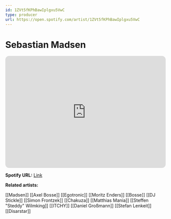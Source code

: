```yaml
---
id: 1ZVt5fKPhBawIplgxu5VwC
type: producer
url: https://open.spotify.com/artist/1ZVt5fKPhBawIplgxu5VwC
---
```

# Sebastian Madsen

<iframe style="border-radius:12px" src="https://open.spotify.com/embed/artist/1ZVt5fKPhBawIplgxu5VwC" width="100%" height="352" frameBorder="0" allowfullscreen="" allow="autoplay; clipboard-write; encrypted-media; fullscreen; picture-in-picture" loading="lazy"></iframe>

**Spotify URL:** [Link](https://open.spotify.com/artist/1ZVt5fKPhBawIplgxu5VwC)

**Related artists:**

[[Madsen]]
[[Axel Bosse]]
[[Egotronic]]
[[Moritz Enders]]
[[Bosse]]
[[DJ Stickle]]
[[Simon Frontzek]]
[[Chakuza]]
[[Matthias Mania]]
[[Steffen "Steddy" Wilmking]]
[[ITCHY]]
[[Daniel Großmann]]
[[Stefan Lenkeit]]
[[Disarstar]]
